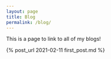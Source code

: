 ```yaml
---
layout: page
title: Blog
permalink: /blog/
---
```


This is a page to link to all of my blogs!


{% post_url 2021-02-11 first_post.md %}
